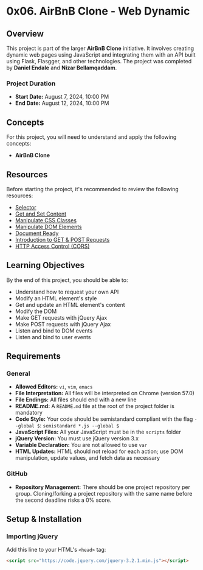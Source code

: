 # 0x06. AirBnB Clone - Web Dynamic

## Overview
This project is part of the larger **AirBnB Clone** initiative. It involves creating dynamic web pages using JavaScript and integrating them with an API built using Flask, Flasgger, and other technologies. The project was completed by **Daniel Endale** and **Nizar Bellamqaddam**.

### Project Duration
- **Start Date:** August 7, 2024, 10:00 PM
- **End Date:** August 12, 2024, 10:00 PM

## Concepts
For this project, you will need to understand and apply the following concepts:
- **AirBnB Clone**

## Resources
Before starting the project, it's recommended to review the following resources:
- [Selector](https://jquery-tutorial.net/selectors/using-elements-ids-and-classes/#google_vignette)
- [Get and Set Content](https://jquery-tutorial.net/selectors/using-elements-ids-and-classes/)
- [Manipulate CSS Classes](https://jquery-tutorial.net/dom-manipulation/getting-and-setting-css-classes/)
- [Manipulate DOM Elements](https://jquery-tutorial.net/dom-manipulation/the-append-and-prepend-methods/)
- [Document Ready](https://learn.jquery.com/using-jquery-core/document-ready/)
- [Introduction to GET & POST Requests](https://jquery-tutorial.net/ajax/introduction/)
- [HTTP Access Control (CORS)](https://developer.mozilla.org/en-US/docs/Web/HTTP/CORS)

## Learning Objectives
By the end of this project, you should be able to:
- Understand how to request your own API
- Modify an HTML element's style
- Get and update an HTML element's content
- Modify the DOM
- Make GET requests with jQuery Ajax
- Make POST requests with jQuery Ajax
- Listen and bind to DOM events
- Listen and bind to user events

## Requirements
### General
- **Allowed Editors:** `vi`, `vim`, `emacs`
- **File Interpretation:** All files will be interpreted on Chrome (version 57.0)
- **File Endings:** All files should end with a new line
- **README.md:** A `README.md` file at the root of the project folder is mandatory
- **Code Style:** Your code should be semistandard compliant with the flag `--global $`: `semistandard *.js --global $`
- **JavaScript Files:** All your JavaScript must be in the `scripts` folder
- **jQuery Version:** You must use jQuery version 3.x
- **Variable Declaration:** You are not allowed to use `var`
- **HTML Updates:** HTML should not reload for each action; use DOM manipulation, update values, and fetch data as necessary

### GitHub
- **Repository Management:** There should be one project repository per group. Cloning/forking a project repository with the same name before the second deadline risks a 0% score.

## Setup & Installation
### Importing jQuery
Add this line to your HTML's `<head>` tag:
```html
<script src="https://code.jquery.com/jquery-3.2.1.min.js"></script>
